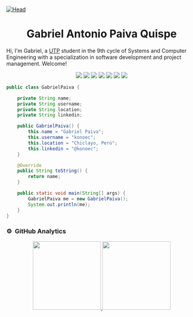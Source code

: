 [![Head](https://i.pinimg.com/originals/77/ca/a3/77caa32884d735d439ade45ba37feaf2.gif)](https://www.linkedin.com/in/gabrielpaiva2608/)

<h1 align="center">
  <b>Gabriel Antonio Paiva Quispe</b>
</h1>

Hi, I'm Gabriel, a 
<a href="https://www.utp.edu.pe/">UTP</a> 
student in the 9th cycle of Systems and Computer Engineering with a specialization in software development and project management. Welcome!

<p>
<div align="center">
  <img src="https://img.shields.io/badge/Java-ED8B00?style=for-the-badge&logo=openjdk&logoColor=white">
  <img src="https://img.shields.io/badge/MySQL-4479A1?style=for-the-badge&logo=mysql&logoColor=white">
  <img src="https://img.shields.io/badge/Spring-6DB33F?style=for-the-badge&logo=spring&logoColor=white">
  <img src="https://img.shields.io/badge/Git-F05032?style=for-the-badge&logo=git&logoColor=white">
  <img src="https://img.shields.io/badge/Maven-C71A36?style=for-the-badge&logo=apachemaven&logoColor=white">
  <img src="https://img.shields.io/badge/Flutter-02569B?style=for-the-badge&logo=flutter&logoColor=white">
  <img src="https://img.shields.io/badge/Dart-0175C2?style=for-the-badge&logo=dart&logoColor=white">

</div>
</p>

```java
public class GabrielPaiva {

    private String name;
    private String username;
    private String location;
    private String linkedin;

    public GabrielPaiva() {
        this.name = "Gabriel Paiva";
        this.username = "konoec";
        this.location = "Chiclayo, Perú";
        this.linkedin = "@konoec";
    }

    @Override
    public String toString() {
        return name;
    }

    public static void main(String[] args) {
        GabrielPaiva me = new GabrielPaiva();
        System.out.println(me);
    }
}

```

### ⚙️ &nbsp;GitHub Analytics

<p align="center">
  <a href="https://github.com/sergiecode">
    <img height="180em" src="https://github-readme-stats-eight-theta.vercel.app/api?username=konoec&show_icons=true&theme=algolia&include_all_commits=true&count_private=true">
    <img height="180em" src="https://github-readme-stats-eight-theta.vercel.app/api/top-langs/?username=konoec&layout=compact&langs_count=8&theme=algolia">
  </a>
</p>
